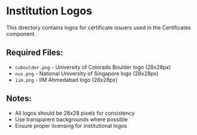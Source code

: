 # Institution Logos

This directory contains logos for certificate issuers used in the Certificates component.

## Required Files:
- `cuboulder.png` - University of Colorado Boulder logo (28x28px)
- `nus.png` - National University of Singapore logo (28x28px)  
- `iim.png` - IIM Ahmedabad logo (28x28px)

## Notes:
- All logos should be 28x28 pixels for consistency
- Use transparent backgrounds where possible
- Ensure proper licensing for institutional logos
